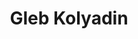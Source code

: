 ---
title: "Gleb Kolyadin"
summary: "Gleb Kolyadin is a Russian pianist, composer, and arranger who mixes progressive rock and jazz fusion with neoclassical styles. He has released music both as a solo artist and as a member of the prog duo iamthemorning."
image: "gleb-kolyadin.jpg"
apple_music_artist_url: "https://music.apple.com/gb/artist/gleb-kolyadin/795664962"
wikipedia_url: "https://en.wikipedia.org/wiki/Gleb_Kolyadin"
---